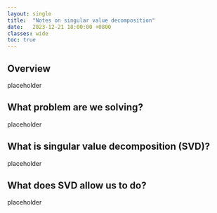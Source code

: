 ```yaml
---
layout: single
title:  "Notes on singular value decomposition"
date:   2023-12-21 18:00:00 +0800
classes: wide
toc: true
---
```


## Overview

placeholder

## What problem are we solving?

placeholder

## What is singular value decomposition (SVD)?

placeholder

## What does SVD allow us to do?

placeholder
